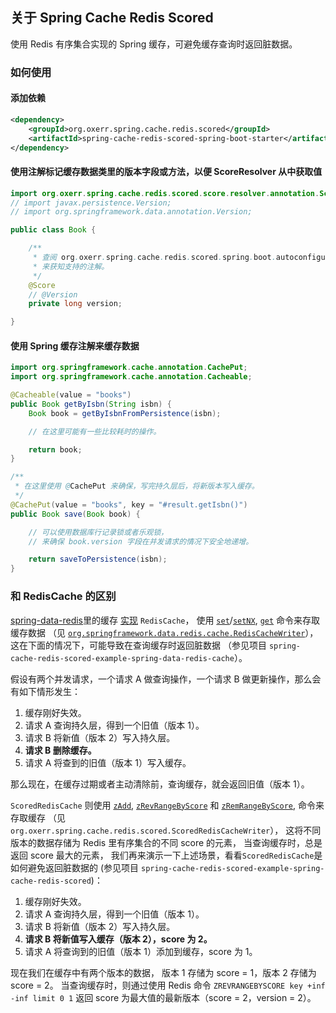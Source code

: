 ## 关于 Spring Cache Redis Scored
使用 Redis 有序集合实现的 Spring 缓存，可避免缓存查询时返回脏数据。

### 如何使用

#### 添加依赖

```xml
<dependency>
	<groupId>org.oxerr.spring.cache.redis.scored</groupId>
	<artifactId>spring-cache-redis-scored-spring-boot-starter</artifactId>
</dependency>
```

#### 使用注解标记缓存数据类里的版本字段或方法，以便 ScoreResolver 从中获取值

```java
import org.oxerr.spring.cache.redis.scored.score.resolver.annotation.Score;
// import javax.persistence.Version;
// import org.springframework.data.annotation.Version;

public class Book {

	/**
	 * 查阅 org.oxerr.spring.cache.redis.scored.spring.boot.autoconfigure.DefaultScoreResolver
	 * 来获知支持的注解。
	 */
	@Score
	// @Version
	private long version;

}
```

#### 使用 Spring 缓存注解来缓存数据
```java
import org.springframework.cache.annotation.CachePut;
import org.springframework.cache.annotation.Cacheable;

@Cacheable(value = "books")
public Book getByIsbn(String isbn) {
	Book book = getByIsbnFromPersistence(isbn);

	// 在这里可能有一些比较耗时的操作。

	return book;
}

/**
 * 在这里使用 @CachePut 来确保，写完持久层后，将新版本写入缓存。
 */
@CachePut(value = "books", key = "#result.getIsbn()")
public Book save(Book book) {

	// 可以使用数据库行记录锁或者乐观锁，
	// 来确保 book.version 字段在并发请求的情况下安全地递增。

	return saveToPersistence(isbn);
}
```

### 和 RedisCache 的区别

[spring-data-redis](https://spring.io/projects/spring-data-redis)里的缓存
[实现](https://docs.spring.io/spring-data/data-redis/docs/current/reference/html/#redis:support:cache-abstraction) `RedisCache`，
使用
[`set`](https://redis.io/commands/set)/[`setNX`](https://redis.io/commands/setnx),
[`get`](https://redis.io/commands/get)
命令来存取缓存数据
（见 [`org.springframework.data.redis.cache.RedisCacheWriter`](https://github.com/spring-projects/spring-data-redis/blob/main/src/main/java/org/springframework/data/redis/cache/DefaultRedisCacheWriter.java)），
这在下面的情况下，可能导致在查询缓存时返回脏数据
（参见项目 `spring-cache-redis-scored-example-spring-data-redis-cache`）。

假设有两个并发请求，一个请求 A 做查询操作，一个请求 B 做更新操作，那么会有如下情形发生：

1. 缓存刚好失效。
2. 请求 A 查询持久层，得到一个旧值（版本 1）。
3. 请求 B 将新值（版本 2）写入持久层。
4. **请求 B 删除缓存。**
5. 请求 A 将查到的旧值（版本 1）写入缓存。

那么现在，在缓存过期或者主动清除前，查询缓存，就会返回旧值（版本 1）。

`ScoredRedisCache` 则使用
[`zAdd`](https://redis.io/commands/zadd),
[`zRevRangeByScore`](https://redis.io/commands/zrevrangebyscore)
和 [`zRemRangeByScore`](https://redis.io/commands/zremrangebyscore),
命令来存取缓存
（见 `org.oxerr.spring.cache.redis.scored.ScoredRedisCacheWriter`），
这将不同版本的数据存储为 Redis 里有序集合的不同 score 的元素，
当查询缓存时，总是返回 score 最大的元素，
我们再来演示一下上述场景，看看`ScoredRedisCache`是如何避免返回脏数据的
(参见项目 `spring-cache-redis-scored-example-spring-cache-redis-scored`)：

1. 缓存刚好失效。
2. 请求 A 查询持久层，得到一个旧值（版本 1）。
3. 请求 B 将新值（版本 2）写入持久层。
4. **请求 B 将新值写入缓存（版本 2），score 为 2。**
5. 请求 A 将查询到的旧值（版本 1）添加到缓存，score 为 1。

现在我们在缓存中有两个版本的数据，
版本 1 存储为 score = 1，版本 2 存储为 score = 2。
当查询缓存时，则通过使用 Redis 命令 `ZREVRANGEBYSCORE key +inf -inf limit 0 1`
返回 score 为最大值的最新版本（score = 2，version = 2）。
